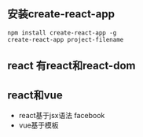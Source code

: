 ## 安装create-react-app
```
npm install create-react-app -g
create-react-app project-filename
```


## react 有react和react-dom


## react和vue
- react基于jsx语法 facebook  
- vue基于模板 
